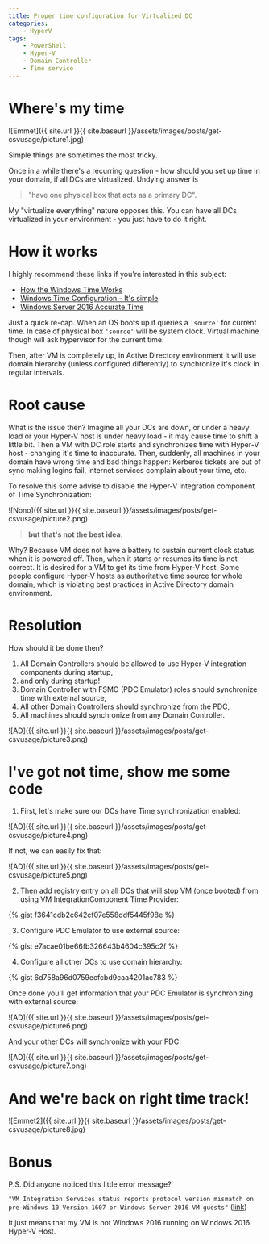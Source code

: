 ```yaml
---
title: Proper time configuration for Virtualized DC
categories:
    - HyperV
tags:
    - PowerShell
    - Hyper-V
    - Domain Controller
    - Time service
---
```


# Where's my time

![Emmet]({{ site.url }}{{ site.baseurl }}/assets/images/posts/get-csvusage/picture1.jpg)

Simple things are sometimes the most tricky.

Once in a while there's a recurring question - how should you set up time in your domain, if all DCs are virtualized. Undying answer is 

> "have one physical box that acts as a primary DC".  

My "virtualize everything" nature opposes this. You can have all DCs virtualized in your environment - you just have to do it right. 

# How it works

I highly recommend these links if you're interested in this subject: 
- [How the Windows Time Works](https://docs.microsoft.com/en-gb/windows-server/identity/ad-ds/get-started/windows-time-service/how-the-windows-time-service-works)
- [Windows Time Configuration - It's simple](https://blogs.technet.microsoft.com/nepapfe/2013/03/01/its-simple-time-configuration-in-active-directory/)
- [Windows Server 2016 Accurate Time](https://docs.microsoft.com/en-gb/windows-server/identity/ad-ds/get-started/windows-time-service/accurate-time)

Just a quick re-cap. When an OS boots up it queries a `'source'` for current time. In case of physical box `'source'` will be system clock. Virtual machine though will ask hypervisor for the current time.

Then, after VM is completely up, in Active Directory environment it will use domain hierarchy (unless configured differently) to synchronize it's clock in regular intervals. 

# Root cause

What is the issue then? Imagine all your DCs are down, or under a heavy load or your Hyper-V host is under heavy load - it may cause time to shift a little bit. Then a VM with DC role starts and synchronizes time with Hyper-V host - changing it's time to inaccurate. Then, suddenly, all machines in your domain have wrong time and bad things happen: Kerberos tickets are out of sync making logins fail, internet services complain about your time, etc. 

To resolve this some advise to disable the Hyper-V integration component of Time Synchronization:

![Nono]({{ site.url }}{{ site.baseurl }}/assets/images/posts/get-csvusage/picture2.png)

> **but that's not the best idea**. 

Why? Because VM does not have a battery to sustain current clock status when it is powered off. Then, when it starts or resumes its time is not correct. It is desired for a VM to get its time from Hyper-V host. Some people configure Hyper-V hosts as authoritative time source for whole domain, which is violating best practices in Active Directory domain environment. 

# Resolution

How should it be done then?
1. All Domain Controllers should be allowed to use Hyper-V integration components during startup,
2. and only during startup!
3. Domain Controller with FSMO (PDC Emulator) roles should synchronize time with external source,
4. All other Domain Controllers should synchronize from the PDC,
5. All machines should synchronize from any Domain Controller.

![AD]({{ site.url }}{{ site.baseurl }}/assets/images/posts/get-csvusage/picture3.png)

# I've got not time, show me some code

1. First, let's make sure our DCs have Time synchronization enabled: 

![AD]({{ site.url }}{{ site.baseurl }}/assets/images/posts/get-csvusage/picture4.png)

If not, we can easily fix that:

![AD]({{ site.url }}{{ site.baseurl }}/assets/images/posts/get-csvusage/picture5.png)

2. Then add registry entry on all DCs that will stop VM (once booted) from using VM IntegrationComponent Time Provider:

{% gist f3641cdb2c642cf07e558ddf5445f98e %}

3. Configure PDC Emulator to use external source:

{% gist e7acae01be66fb326643b4604c395c2f %}

4. Configure all other DCs to use domain hierarchy:

{% gist 6d758a96d0759ecfcbd9caa4201ac783 %}

Once done you'll get information that your PDC Emulator is synchronizing with external source:

![AD]({{ site.url }}{{ site.baseurl }}/assets/images/posts/get-csvusage/picture6.png)

And your other DCs will synchronize with your PDC:

![AD]({{ site.url }}{{ site.baseurl }}/assets/images/posts/get-csvusage/picture7.png)

# And we're back on right time track!

![Emmet2]({{ site.url }}{{ site.baseurl }}/assets/images/posts/get-csvusage/picture8.jpg)

# Bonus

P.S. Did anyone noticed this little error message?

`"VM Integration Services status reports protocol version mismatch on pre-Windows 10 Version 1607 or Windows Server 2016 VM guests"` ([link](https://support.microsoft.com/en-ca/help/4014894/vm-integration-services-status-reports-protocol-version-mismatch-on-pr))

It just means that my VM is not Windows 2016 running on Windows 2016 Hyper-V Host.
